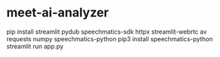 # meet-ai-analyzer

<!-- pip install streamlit requests streamlit-webrtc pydub -->
pip install streamlit pydub speechmatics-sdk httpx streamlit-webrtc av requests numpy speechmatics-python
pip3 install speechmatics-python
streamlit run app.py
